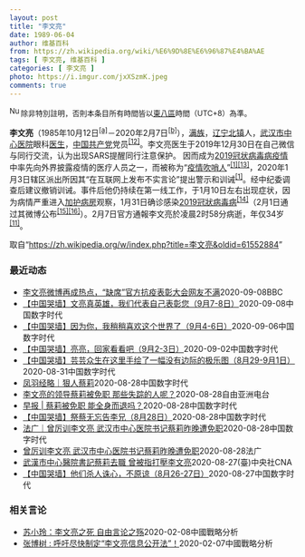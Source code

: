 ```yaml
---
layout: post
title: "李文亮"
date: 1989-06-04
author: 维基百科
from: https://zh.wikipedia.org/wiki/%E6%9D%8E%E6%96%87%E4%BA%AE
tags: [ 李文亮, 维基百科 ]
categories: [ 李文亮 ]
photo: https://i.imgur.com/jxXSzmK.jpeg
comments: true
---
```

<div class="mw-parser-output"><div id="noteTA-72732dd3" class="noteTA"><div class="noteTA-group"><div data-noteta-group-source="module" data-noteta-group="Medicine"></div></div><div class="noteTA-local"><div data-noteta-code="zh-cn:重症监护室; zh-hk:深切治療部; zh-tw:加護病房"></div><div data-noteta-code="zh-cn:体外膜氧合; zh-hk:人工心肺; zh-tw:葉克膜;"></div><div data-noteta-code="zh-hans:互联网+; zh-hant:互聯網+;"></div><div data-noteta-code="zh-cn:卡洛·乌尔巴尼; zh-hk:卡爾婁·武爾班尼; zh-tw:卡洛·厄巴尼;"></div><div data-noteta-code="zh-cn:互联网+; zh-tw:互聯網+;"></div></div></div>
<div class="notice metadata" id="spoiler" style="font-size: small"><a href="/wiki/File:Nuvola_apps_important_yellow.svg" class="image"><img alt="Nuvola apps important yellow.svg" src="//upload.wikimedia.org/wikipedia/commons/thumb/d/dc/Nuvola_apps_important_yellow.svg/20px-Nuvola_apps_important_yellow.svg.png" decoding="async" width="20" height="17" srcset="//upload.wikimedia.org/wikipedia/commons/thumb/d/dc/Nuvola_apps_important_yellow.svg/30px-Nuvola_apps_important_yellow.svg.png 1.5x, //upload.wikimedia.org/wikipedia/commons/thumb/d/dc/Nuvola_apps_important_yellow.svg/40px-Nuvola_apps_important_yellow.svg.png 2x" data-file-width="600" data-file-height="500"></a>除非特別註明，否則本条目所有時間皆以<a href="/wiki/UTC%2B08:00" title="UTC+08:00">東八區</a>時間（UTC+8）為準。</div>

<p><b>李文亮</b>（1985年10月12日<sup id="cite_ref-3" class="reference"><a href="#cite_note-3">[a]</a></sup>－2020年2月7日<sup id="cite_ref-13" class="reference"><a href="#cite_note-13">[b]</a></sup>），<a href="/wiki/%E6%BB%A1%E6%97%8F" title="满族">满族</a>，<a href="/wiki/%E8%BE%BD%E5%AE%81%E7%9C%81" title="辽宁省">辽宁</a><a href="/wiki/%E5%8C%97%E9%95%87%E5%B8%82" title="北镇市">北镇</a>人，<a href="/wiki/%E6%AD%A6%E6%B1%89%E5%B8%82%E4%B8%AD%E5%BF%83%E5%8C%BB%E9%99%A2" title="武汉市中心医院">武汉市中心医院</a>眼科<a href="/wiki/%E5%8C%BB%E7%94%9F" title="医生">医生</a>，<a href="/wiki/%E4%B8%AD%E5%9B%BD%E5%85%B1%E4%BA%A7%E5%85%9A" title="中国共产党">中国共产党</a>党员<sup id="cite_ref-14" class="reference"><a href="#cite_note-14">[12]</a></sup>。李文亮医生于2019年12月30日在自己微信与同行交流，认为出现SARS提醒同行注意保护。 因而成为<a href="/wiki/2019%E5%86%A0%E7%8A%B6%E7%97%85%E6%AF%92%E7%97%85%E7%96%AB%E6%83%85" title="2019冠状病毒病疫情">2019冠状病毒病疫情</a>中率先向外界披露疫情的医疗人员之一，而被称为“<a href="/wiki/%E7%96%AB%E6%83%85" class="mw-redirect" title="疫情">疫情</a><a href="/wiki/%E5%90%B9%E5%93%A8%E4%BA%BA" title="吹哨人">吹哨人</a>”<sup id="cite_ref-财新_1-1" class="reference"><a href="#cite_note-财新-1">[1]</a></sup><sup id="cite_ref-15" class="reference"><a href="#cite_note-15">[13]</a></sup>，2020年1月3日辖区派出所因其“在互联网上发布不实言论”提出警示和训诫<sup id="cite_ref-财新_1-2" class="reference"><a href="#cite_note-财新-1">[1]</a></sup>。经中纪委调查后建议撤销训诫。事件后他仍持续在第一线工作，于1月10日左右出现症状，因为病情严重进入<a href="/wiki/%E5%8A%A0%E8%AD%B7%E7%97%85%E6%88%BF" title="加護病房">加护病房</a>观察，1月31日确诊感染<a href="/wiki/2019%E5%86%A0%E7%8B%80%E7%97%85%E6%AF%92%E7%97%85" class="mw-redirect" title="2019冠狀病毒病">2019冠狀病毒病</a><sup id="cite_ref-监察答记者问_16-0" class="reference"><a href="#cite_note-监察答记者问-16">[14]</a></sup>（2月1日通过其微博公布<sup id="cite_ref-17" class="reference"><a href="#cite_note-17">[15]</a></sup><sup id="cite_ref-18" class="reference"><a href="#cite_note-18">[16]</a></sup>）。2月7日官方通報李文亮於凌晨2时58分病逝，年仅34岁<sup id="cite_ref-wjw.wuhan_12-1" class="reference"><a href="#cite_note-wjw.wuhan-12">[11]</a></sup>。
</p>
</div><noscript><img src="//zh.wikipedia.org/wiki/Special:CentralAutoLogin/start?type=1x1" alt="" title="" width="1" height="1" style="border: none; position: absolute;"></noscript>
<div class="printfooter">取自“<a dir="ltr" href="https://zh.wikipedia.org/w/index.php?title=李文亮&amp;oldid=61552884">https://zh.wikipedia.org/w/index.php?title=李文亮&amp;oldid=61552884</a>”</div><div id="recent-news"><h3>最近动态</h3><ul><li><a href="https://nodebe4.github.io/waimei/2020-09-08/%E6%9D%8E%E6%96%87%E4%BA%AE%E5%BE%AE%E5%8D%9A%E5%86%8D%E6%88%90%E7%83%AD%E7%82%B9-%E7%BC%BA%E5%B8%AD-%E5%AE%98%E6%96%B9%E6%8A%97%E7%96%AB%E8%A1%A8%E5%BD%B0%E5%A4%A7%E4%BC%9A%E7%BD%91%E5%8F%8B%E4%B8%8D%E6%BB%A1" title="李文亮微博再成热点，“缺席”官方抗疫表彰大会网友不满—— ©xinhua 中国周二（9月8日）上午举行全国抗击新冠肺炎疫情表彰大会，国家领导人习近平给著名呼吸病学专家钟南山等众多抗疫医护工作人员...">李文亮微博再成热点，“缺席”官方抗疫表彰大会网友不满</a><time>2020-09-08</time><a class="tag">BBC</a></li>
<li><a href="https://nodebe4.github.io/waimei/2020-09-08/%E4%B8%AD%E5%9B%BD%E5%93%AD%E5%A2%99-%E6%96%87%E4%BA%AE%E7%9C%9F%E8%8B%B1%E9%9B%84-%E6%88%91%E4%BB%AC%E4%BB%A3%E8%A1%A8%E8%87%AA%E5%B7%B1%E8%A1%A8%E5%BD%B0%E6%82%A8-9%E6%9C%887-8%E6%97%A5" title="【中国哭墙】文亮真英雄，我们代表自己表彰您（9月7-8日）—— 编者按：9月7-8日，距离李文亮医生的去世已213-214天。这位在武汉新冠疫情期间因为说出真话成为悲剧英雄的普通眼科医生并没有被...">【中国哭墙】文亮真英雄，我们代表自己表彰您（9月7-8日）</a><time>2020-09-08</time><a class="tag">中国数字时代</a></li>
<li><a href="https://nodebe4.github.io/waimei/2020-09-06/%E4%B8%AD%E5%9B%BD%E5%93%AD%E5%A2%99-%E5%9B%A0%E4%B8%BA%E4%BD%A0-%E6%88%91%E7%A8%8D%E7%A8%8D%E5%96%9C%E6%AC%A2%E8%BF%99%E4%B8%AA%E4%B8%96%E7%95%8C%E4%BA%86-9%E6%9C%884-6%E6%97%A5" title="【中国哭墙】因为你，我稍稍喜欢这个世界了（9月4-6日）—— 编者按：9月4-6日，距离李文亮医生的去世已210-12天。这位在武汉新冠疫情期间因为说出真话成为悲剧英雄的普通眼科医生并没有被民众...">【中国哭墙】因为你，我稍稍喜欢这个世界了（9月4-6日）</a><time>2020-09-06</time><a class="tag">中国数字时代</a></li>
<li><a href="https://nodebe4.github.io/waimei/2020-09-02/%E4%B8%AD%E5%9B%BD%E5%93%AD%E5%A2%99-%E4%BA%AE%E4%BA%AE-%E5%9B%9E%E5%AE%B6%E7%9C%8B%E7%9C%8B%E5%90%A7-9%E6%9C%882-3%E6%97%A5" title="【中国哭墙】亮亮，回家看看吧（9月2-3日）—— 编者按：9月2-3日，距离李文亮医生的去世已208-09天。这位在武汉新冠疫情期间因为说出真话成为悲剧英雄的普通眼科医生并没有被民众遗忘，为公共...">【中国哭墙】亮亮，回家看看吧（9月2-3日）</a><time>2020-09-02</time><a class="tag">中国数字时代</a></li>
<li><a href="https://nodebe4.github.io/waimei/2020-08-31/%E4%B8%AD%E5%9B%BD%E5%93%AD%E5%A2%99-%E8%8A%B8%E8%8A%B8%E4%BC%97%E7%94%9F%E5%9C%A8%E8%BF%99%E9%87%8C%E6%89%8B%E7%BB%98%E4%BA%86%E4%B8%80%E5%B9%85%E6%B2%A1%E6%9C%89%E8%BE%B9%E9%99%85%E7%9A%84%E6%9E%81%E4%B9%90%E5%9B%BE-8%E6%9C%8829-9%E6%9C%881%E6%97%A5" title="【中国哭墙】芸芸众生在这里手绘了一幅没有边际的极乐图（8月29-9月1日）—— 编者按：8月29-9月1日，距离李文亮医生的去世已204-07天。这位在武汉新冠疫情期间因为说出真话成为悲剧英雄的...">【中国哭墙】芸芸众生在这里手绘了一幅没有边际的极乐图（8月29-9月1日）</a><time>2020-08-31</time><a class="tag">中国数字时代</a></li>
<li><a href="https://nodebe4.github.io/waimei/2020-08-28/%E5%87%A4%E7%BE%BD%E7%BB%8F%E7%95%A5-%E7%8B%A0%E4%BA%BA%E8%94%A1%E8%8E%89" title="凤羽经略｜狠人蔡莉—— 作者： 关不羽&nbsp; &nbsp; &nbsp;来源：凤羽经略 一、关于蔡莉，应该有正式的说法 一场新冠疫情，我们记住了李文亮、艾芬和很多值得敬佩的人，也让武汉中心医院党委书记蔡莉进入了公众的视...">凤羽经略｜狠人蔡莉</a><time>2020-08-28</time><a class="tag">中国数字时代</a></li>
<li><a href="https://nodebe4.github.io/waimei/2020-08-28/%E6%9D%8E%E6%96%87%E4%BA%AE%E7%9A%84%E9%A2%86%E5%AF%BC%E8%94%A1%E8%8E%89%E8%A2%AB%E5%85%8D%E8%81%8C-%E9%82%A3%E4%BA%9B%E5%A4%B1%E8%B8%AA%E7%9A%84%E4%BA%BA%E5%91%A2" title="李文亮的领导蔡莉被免职 那些失踪的人呢？—— 随着中国新冠病毒疫情确诊病例数字大幅减少，居民的生活也慢慢恢复正常，中国似乎正步入“后疫情”时代。不过，李文亮所在的武汉中心医院的党委书记蔡莉被免职...">李文亮的领导蔡莉被免职  那些失踪的人呢？</a><time>2020-08-28</time><a class="tag">自由亚洲电台</a></li>
<li><a href="https://nodebe4.github.io/waimei/2020-08-28/%E6%97%A9%E6%8A%A5-%E8%94%A1%E8%8E%89%E8%A2%AB%E5%85%8D%E8%81%8C-%E8%83%BD%E5%85%A8%E8%BA%AB%E8%80%8C%E9%80%80%E5%90%97" title="早报 | 蔡莉被免职 能全身而退吗？—— 作者：刘柳 &nbsp; （武汉综合讯）武汉市中心医院原中共党委书记蔡莉昨天（27日）被免职。蔡莉是殉职医生、疫情“吹哨人”李文亮的领导，也曾经严厉训斥过医院急诊...">早报 | 蔡莉被免职 能全身而退吗？</a><time>2020-08-28</time><a class="tag">中国数字时代</a></li>
<li><a href="https://nodebe4.github.io/waimei/2020-08-28/%E4%B8%AD%E5%9B%BD%E5%93%AD%E5%A2%99-%E7%A5%AD%E8%94%A1%E6%97%A0%E5%BF%98%E5%91%8A%E6%9D%8E%E5%85%84-8%E6%9C%8828%E6%97%A5" title="【中国哭墙】祭蔡无忘告李兄（8月28日）—— 编者按：8月28日，距离李文亮医生的去世已203天。这位在武汉新冠疫情期间因为说出真话成为悲剧英雄的普通眼科医生并没有被民众遗忘，为公共安全与健康充...">【中国哭墙】祭蔡无忘告李兄（8月28日）</a><time>2020-08-28</time><a class="tag">中国数字时代</a></li>
<li><a href="https://nodebe4.github.io/waimei/2020-08-28/%E6%B3%95%E5%B9%BF-%E6%9B%BE%E5%8E%89%E8%AE%AD%E6%9D%8E%E6%96%87%E4%BA%AE-%E6%AD%A6%E6%B1%89%E5%B8%82%E4%B8%AD%E5%BF%83%E5%8C%BB%E9%99%A2%E4%B9%A6%E8%AE%B0%E8%94%A1%E8%8E%89%E6%98%A8%E6%99%9A%E9%81%AD%E5%85%8D%E8%81%8C" title="法广｜曾厉训李文亮 武汉市中心医院书记蔡莉昨晚遭免职—— 网传武汉市中心医院或被去职的党委书记蔡莉会议照 © 网络照片 中共武汉市中心医院党委书记蔡莉先前因训诫COVID-19疫情“吹哨人”李文...">法广｜曾厉训李文亮 武汉市中心医院书记蔡莉昨晚遭免职</a><time>2020-08-28</time><a class="tag">中国数字时代</a></li>
<li><a href="https://nodebe4.github.io/waimei/2020-08-28/%E6%9B%BE%E5%8E%89%E8%AE%AD%E6%9D%8E%E6%96%87%E4%BA%AE-%E6%AD%A6%E6%B1%89%E5%B8%82%E4%B8%AD%E5%BF%83%E5%8C%BB%E9%99%A2%E4%B9%A6%E8%AE%B0%E8%94%A1%E8%8E%89%E6%98%A8%E6%99%9A%E9%81%AD%E5%85%8D%E8%81%8C" title="曾厉训李文亮 武汉市中心医院书记蔡莉昨晚遭免职—— 28/08/2020 - 10:19 中共武汉市中心医院党委书记蔡莉先前因训诫COVID-19疫情“吹哨人”李文亮，备受舆论批评。据官方的澎湃...">曾厉训李文亮 武汉市中心医院书记蔡莉昨晚遭免职</a><time>2020-08-28</time><a class="tag">法广</a></li>
<li><a href="https://nodebe4.github.io/waimei/2020-08-27/%E6%AD%A6%E6%BC%A2%E5%B8%82%E4%B8%AD%E5%BF%83%E9%86%AB%E9%99%A2%E6%9B%B8%E8%A8%98%E8%94%A1%E8%8E%89%E5%8E%BB%E8%81%B7-%E6%9B%BE%E8%A2%AB%E6%8C%87%E6%89%93%E5%A3%93%E6%9D%8E%E6%96%87%E4%BA%AE" title="武漢市中心醫院書記蔡莉去職 曾被指打壓李文亮—— （中央社台北28日電）中共武漢市中心醫院黨委書記蔡莉先前因訓誡COVID-19疫情「吹哨人」李文亮，備受輿論批評。澎湃新聞昨天深夜報導，她已去職...">武漢市中心醫院書記蔡莉去職  曾被指打壓李文亮</a><time>2020-08-27</time><a class="tag">(臺)中央社CNA</a></li>
<li><a href="https://nodebe4.github.io/waimei/2020-08-27/%E4%B8%AD%E5%9B%BD%E5%93%AD%E5%A2%99-%E4%BB%96%E4%BB%AC%E6%9D%80%E4%BA%BA%E8%AF%9B%E5%BF%83-%E4%B8%8D%E5%8E%9F%E8%B0%85-8%E6%9C%8826-27%E6%97%A5" title="【中国哭墙】他们杀人诛心，不原谅（8月26-27日）—— 编者按：8月26-27日，距离李文亮医生的去世已201-02天。这位在武汉新冠疫情期间因为说出真话成为悲剧英雄的普通眼科医生并没有被民众...">【中国哭墙】他们杀人诛心，不原谅（8月26-27日）</a><time>2020-08-27</time><a class="tag">中国数字时代</a></li>
</ul></div><div id="open-opinion"><h3>相关言论</h3><ul><li><a href="https://nodebe4.github.io/opinion/2020-02-08/%E8%8B%8F%E5%B0%8F%E7%8E%B2-%E6%9D%8E%E6%96%87%E4%BA%AE%E4%B9%8B%E6%AD%BB-%E8%87%AA%E7%94%B1%E8%A8%80%E8%AE%BA%E4%B9%8B%E6%AE%87/" title="苏小玲">苏小玲：李文亮之死 自由言论之殇</a><time>2020-02-08</time><a class="tag">中國戰略分析</a></li>
<li><a href="https://nodebe4.github.io/opinion/2020-02-07/%E5%BC%A0%E5%8D%9A%E6%A0%91-%E5%91%BC%E5%90%81%E5%B0%BD%E5%BF%AB%E5%88%B6%E5%AE%9A-%E6%9D%8E%E6%96%87%E4%BA%AE%E4%BF%A1%E6%81%AF%E5%85%AC%E5%BC%80%E6%B3%95/" title="张博树">张博树 : 呼吁尽快制定“李文亮信息公开法”！</a><time>2020-02-07</time><a class="tag">中國戰略分析</a></li>
</ul></div>